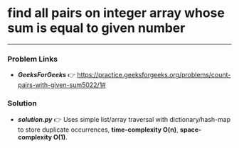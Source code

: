 # find all pairs on integer array whose sum is equal to given number

---

### Problem Links
- **_GeeksForGeeks_** :point_right: https://practice.geeksforgeeks.org/problems/count-pairs-with-given-sum5022/1#

### Solution
- **_solution.py_** :point_right: Uses simple list/array traversal with dictionary/hash-map to store duplicate occurrences, **time-complexity O(n)**, **space-complexity O(1)**.

